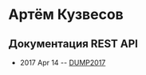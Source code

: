 # Артём Кузвесов

## Документация REST API
- 2017 Apr 14 -- [DUMP2017](https://www.youtube.com/watch?v=zXipJqeetHM)    

